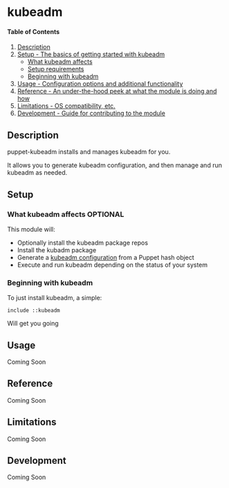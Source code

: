 # kubeadm

#### Table of Contents

1. [Description](#description)
1. [Setup - The basics of getting started with kubeadm](#setup)
    * [What kubeadm affects](#what-kubeadm-affects)
    * [Setup requirements](#setup-requirements)
    * [Beginning with kubeadm](#beginning-with-kubeadm)
1. [Usage - Configuration options and additional functionality](#usage)
1. [Reference - An under-the-hood peek at what the module is doing and how](#reference)
1. [Limitations - OS compatibility, etc.](#limitations)
1. [Development - Guide for contributing to the module](#development)

## Description

puppet-kubeadm installs and manages kubeadm for you.

It allows you to generate kubeadm configuration, and then manage and run kubeadm as needed.

## Setup

### What kubeadm affects **OPTIONAL**

This module will:

  * Optionally install the kubeadm package repos
  * Install the kubadm package
  * Generate a [kubeadm configuration](https://kubernetes.io/docs/reference/setup-tools/kubeadm/kubeadm-init/#config-file) from a Puppet hash object
  * Execute and run kubeadm depending on the status of your system

### Beginning with kubeadm

To just install kubeadm, a simple:

```
include ::kubeadm
```

Will get you going

## Usage

Coming Soon

## Reference

Coming Soon

## Limitations

Coming Soon

## Development

Coming Soon
